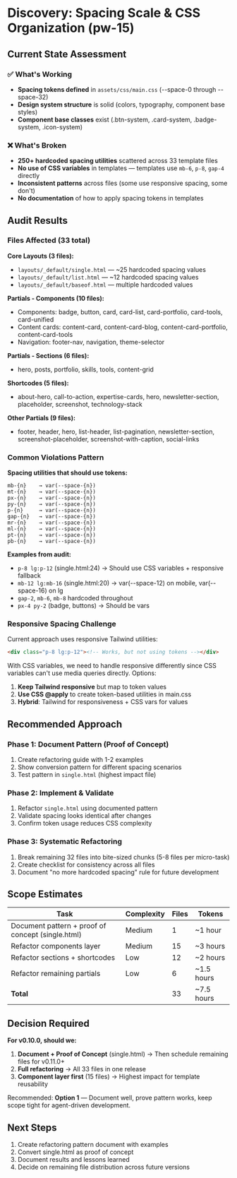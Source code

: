 # Discovery: Spacing Scale & CSS Organization (pw-15)

## Current State Assessment

### ✅ What's Working

- **Spacing tokens defined** in `assets/css/main.css` (--space-0 through
  --space-32)
- **Design system structure** is solid (colors, typography, component base
  styles)
- **Component base classes** exist (.btn-system, .card-system, .badge-system,
  .icon-system)

### ❌ What's Broken

- **250+ hardcoded spacing utilities** scattered across 33 template files
- **No use of CSS variables** in templates — templates use `mb-6`, `p-8`,
  `gap-4` directly
- **Inconsistent patterns** across files (some use responsive spacing, some
  don't)
- **No documentation** of how to apply spacing tokens in templates

## Audit Results

### Files Affected (33 total)

**Core Layouts (3 files):**

- `layouts/_default/single.html` — ~25 hardcoded spacing values
- `layouts/_default/list.html` — ~12 hardcoded spacing values
- `layouts/_default/baseof.html` — multiple hardcoded values

**Partials - Components (10 files):**

- Components: badge, button, card, card-list, card-portfolio, card-tools,
  card-unified
- Content cards: content-card, content-card-blog, content-card-portfolio,
  content-card-tools
- Navigation: footer-nav, navigation, theme-selector

**Partials - Sections (6 files):**

- hero, posts, portfolio, skills, tools, content-grid

**Shortcodes (5 files):**

- about-hero, call-to-action, expertise-cards, hero, newsletter-section,
  placeholder, screenshot, technology-stack

**Other Partials (9 files):**

- footer, header, hero, list-header, list-pagination, newsletter-section,
  screenshot-placeholder, screenshot-with-caption, social-links

### Common Violations Pattern

**Spacing utilities that should use tokens:**

```
mb-{n}    → var(--space-{n})
mt-{n}    → var(--space-{n})
px-{n}    → var(--space-{n})
py-{n}    → var(--space-{n})
p-{n}     → var(--space-{n})
gap-{n}   → var(--space-{n})
mr-{n}    → var(--space-{n})
ml-{n}    → var(--space-{n})
pt-{n}    → var(--space-{n})
pb-{n}    → var(--space-{n})
```

**Examples from audit:**

- `p-8 lg:p-12` (single.html:24) → Should use CSS variables + responsive
  fallback
- `mb-12 lg:mb-16` (single.html:20) → var(--space-12) on mobile, var(--space-16)
  on lg
- `gap-2`, `mb-6`, `mb-8` hardcoded throughout
- `px-4 py-2` (badge, buttons) → Should be vars

### Responsive Spacing Challenge

Current approach uses responsive Tailwind utilities:

```html
<div class="p-8 lg:p-12"><!-- Works, but not using tokens --></div>
```

With CSS variables, we need to handle responsive differently since CSS variables
can't use media queries directly. Options:

1. **Keep Tailwind responsive** but map to token values
2. **Use CSS @apply** to create token-based utilities in main.css
3. **Hybrid**: Tailwind for responsiveness + CSS vars for values

## Recommended Approach

### Phase 1: Document Pattern (Proof of Concept)

1. Create refactoring guide with 1-2 examples
2. Show conversion pattern for different spacing scenarios
3. Test pattern in `single.html` (highest impact file)

### Phase 2: Implement & Validate

1. Refactor `single.html` using documented pattern
2. Validate spacing looks identical after changes
3. Confirm token usage reduces CSS complexity

### Phase 3: Systematic Refactoring

1. Break remaining 32 files into bite-sized chunks (5-8 files per micro-task)
2. Create checklist for consistency across all files
3. Document "no more hardcoded spacing" rule for future development

## Scope Estimates

| Task                                              | Complexity | Files | Tokens     |
| ------------------------------------------------- | ---------- | ----- | ---------- |
| Document pattern + proof of concept (single.html) | Medium     | 1     | ~1 hour    |
| Refactor components layer                         | Medium     | 15    | ~3 hours   |
| Refactor sections + shortcodes                    | Low        | 12    | ~2 hours   |
| Refactor remaining partials                       | Low        | 6     | ~1.5 hours |
| **Total**                                         |            | 33    | ~7.5 hours |

## Decision Required

**For v0.10.0, should we:**

1. **Document + Proof of Concept** (single.html) → Then schedule remaining files
   for v0.11.0+
2. **Full refactoring** → All 33 files in one release
3. **Component layer first** (15 files) → Highest impact for template
   reusability

Recommended: **Option 1** — Document well, prove pattern works, keep scope tight
for agent-driven development.

## Next Steps

1. Create refactoring pattern document with examples
2. Convert single.html as proof of concept
3. Document results and lessons learned
4. Decide on remaining file distribution across future versions
